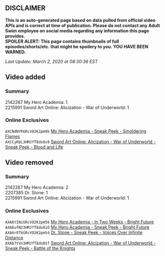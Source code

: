 ## DISCLAIMER
**This is an auto-generated page based on data pulled from official video APIs and is correct at time of publication. Please do not contact any Adult Swim employee on social media regarding any information this page provides.**  
**SPOILER ALERT: This page contains thumbnails of full episodes/shorts/etc. that might be spoilery to you. YOU HAVE BEEN WARNED.**  

_Last Update: March 2, 2020 at 08:30:36 EST_
## Video added
### Summary
2142267 My Hero Academia: 1  
2215991 Sword Art Online: Alicization - War of Underworld: 1  
### Online Exclusives
`AXCNdNYRGRcVO2K2pm9k` [My Hero Academia - Sneak Peek - Smoldering Flames](https://www.adultswim.com/videos/my-hero-academia/sneak-peek-smoldering-flames)  
`AXCCyRbL3HMJfT8do8x9` [Sword Art Online: Alicization - War of Underworld - Sneak Peek - Blood and Life](https://www.adultswim.com/videos/sword-art-online-alicization-war-of-underworld/sneak-peek-blood-and-life)  
## Video removed
### Summary
2142267 My Hero Academia: 2  
2207385 Dr. Stone: 1  
2215991 Sword Art Online: Alicization - War of Underworld: 1  
### Online Exclusives
`AXA6tINiGRcVO2K2pm56` [My Hero Academia - In Two Weeks - Bright Future](https://www.adultswim.com/videos/my-hero-academia/in-two-weeks-bright-future)  
`AXA6ufN23HMJfT8do8iO` [My Hero Academia - Sneak Peek - Bright Future](https://www.adultswim.com/videos/my-hero-academia/sneak-peek-bright-future)  
`AXA6r8TkGRcVO2K2pm54` [Dr. Stone - Sneak Peek - Voices Over Infinite Distance](https://www.adultswim.com/videos/dr-stone/sneak-peek-voices-over-infinite-distance)  
`AXAb7tVn3HMJfT8do8Sf` [Sword Art Online: Alicization - War of Underworld - Sneak Peek - Battle of the Knights](https://www.adultswim.com/videos/sword-art-online-alicization-war-of-underworld/sneak-peek-battle-of-the-knights)  
